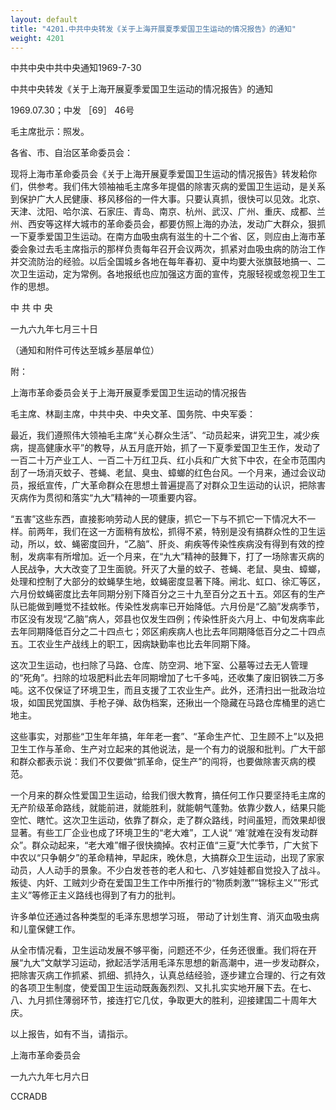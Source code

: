 ```yaml
---
layout: default
title: "4201.中共中央转发《关于上海开展夏季爱国卫生运动的情况报告》的通知"
weight: 4201
---
```


中共中央中共中央通知1969-7-30

中共中央转发《关于上海开展夏季爱国卫生运动的情况报告》的通知

1969.07.30；中发 ［69］ 46号

毛主席批示：照发。

各省、市、自治区革命委员会：

现将上海市革命委员会《关于上海开展夏季爱国卫生运动的情况报告》转发耠你们，供参考。我们伟大领袖袖毛主席多年提倡的除害灭病的爱国卫生运动，是关系到保护广大人民健康、移风移俗的一件大事。只要认真抓，很快可以见效。北京、天津、沈阳、哈尔滨、石家庄、青岛、南京、杭州、武汉、广州、重庆、成都、兰州、西安等这样大城市的革命委员会，都要仿照上海的办法，发动广大群众，狠抓一下夏季爱国卫生运动。在南方血吸虫病有滋生的十二个省、区，则应由上海市革委会象过去毛主席指示的那样负责每年召开会议两次，抓紧对血吸虫病的防治工作并交流防治的经验。以后全国城乡各地在每年春初、夏中均要大张旗鼓地搞一、二次卫生运动，定为常例。各地报纸也应加强这方面的宣传，克服轻视或忽视卫生工作的思想。

中  共  中  央

一九六九年七月三十日

（通知和附件可传达至城乡基层单位）

附：

上海市革命委员会关于上海开展夏季爱国卫生运动的情况报告

毛主席、林副主席，中共中央、中央文革、国务院、中央军委：

最近，我们遵照伟大领袖毛主席“关心群众生活”、“动员起来，讲究卫生，减少疾病，提高健康水平”的教导，从五月底开始，抓了一下夏季爱国卫生王作，发动了一百二十万产业工人、一百二十万红卫兵、红小兵和广大贫下中农，在全市范围内刮了一场消灭蚊子、苍蝇、老鼠、臭虫、蟑螂的红色台风。一个月来，通过会议动员，报纸宣传，广大革命群众在思想土普遍提高了对群众卫生运动的认识，把除害灭病作为贯彻和落实“九大”精神的一项重要内容。

“五害”这些东西，直接影响劳动人民的健康，抓它一下与不抓它一下情况大不一样。前两年，我们在这一方面稍有放松，抓得不紧，特别是没有搞群众性的卫生运动，所以，蚊、蝇密度回升，“乙脑”、肝炎、痢疾等传染性疾病没有得到有效的控制，发病率有所增加。近一个月来，在“九大”精神的鼓舞下，打了一场除害灭病的人民战争，大大改变了卫生面貌。歼灭了大量的蚊子、苍蝇、老鼠、臭虫、蟑螂，处理和控制了大部分的蚊蝇孳生地，蚊蝇密度显著下降。闸北、虹口、徐汇等区，六月份蚊蝇密度比去年同期分别下降百分之三十九至百分之五十五。郊区有的生产队已能做到睡觉不挂蚊帐。传染性发病率已开始降低。六月份是“乙脑”发病季节，市区没有发现“乙脑”病人，郊县也仅发生四例；传染性肝炎六月上、中旬发病率此去年同期降低百分之二十四点七；郊区痢疾病人也比去年同期降低百分之二十四点五。工农业生产战线上的职工，因病缺勤率也比去年同期下降。

这次卫生运动，也扫除了马路、仓库、防空洞、地下室、公墓等过去无人管理的“死角”。扫除的垃圾肥料此去年同期增加了七千多吨，还收集了废旧钢铁二万多吨。这不仅保证了环境卫生，而且支援了工农业生产。此外，还清扫出一批政治垃圾，如国民党国旗、手枪子弹、敌伪档案，还揪出一个隐藏在马路仓库桶里的逃亡地主。

这些事实，对那些“卫生年年搞，年年老一套”、“革命生产忙、卫生顾不上”以及把卫生工作与革命、生产对立起来的其他说法，是一个有力的说服和批判。广大干部和群众都表示说：我们不仅要做“抓革命，促生产”的闯将，也要做除害灭病的模范。

一个月来的群众性爱国卫生运动，给我们很大教育，搞任何工作只要坚持毛主席的无产阶级革命路线，就能前进，就能胜利，就能朝气蓬勃。依靠少数人，结果只能空忙、瞎忙。这次卫生运动，依靠了群众，走了群众路线，时间虽短，而效果却很显著。有些工厂企业也成了环境卫生的“老大难”，工人说“ ‘难’就难在没有发动群众”。群众动起来，“老大难”帽子很快摘掉。农村正值“三夏”大忙季节，广大贫下中农以“只争朝夕”的革命精神，早起床，晚休息，大搞群众卫生运动，出现了家家动员，人人动手的景象。不少白发苍苍的老人和七、八岁娃娃都自觉投入了战斗。叛徒、内奸、工贼刘少奇在爱国卫生工作中所推行的“物质刺激”“锦标主义”“形式主义”等修正主义路线也得到了有力的批判。

许多单位还通过各种类型的毛泽东思想学习班， 带动了计划生育、消灭血吸虫病和儿童保健工作。

从全市情况看，卫生运动发展不够平衡，问题还不少，任务还很重。我们将在开展“九大”文献学习运动，掀起活学活用毛泽东思想的新高潮中，进一步发动群众，把除害灭病工作抓紧、抓细、抓持久，认真总结经验，逐步建立合理的、行之有效的各项卫生制度，使爱国卫生运动既轰轰烈烈、又扎扎实实地开展下去。在七、八、九月抓住薄弱环节，接连打它几仗，争取更大的胜利，迎接建国二十周年大庆。

以上报告，如有不当，请指示。

上海市革命委员会

一九六九年七月六日

CCRADB

